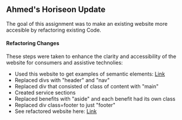 ## Ahmed's Horiseon Update 

The goal of this assignment was to make an existing website more accesible by refactoring existing Code. 

#### Refactoring Changes

These steps were taken to enhance the clarity and accessibility of the website for consumers and assistive technolies:

- Used this website to get examples of semantic elements: [Link](https://www.w3schools.com/html/html5_semantic_elements.asp)
- Replaced divs with "header" and "nav"
- Replaced div that consisted of class of content with "main"
- Created service sections
- Replaced benefits with "aside" and each benefit had its own class
- Replaced div class=footer to just "footer"
- See refactored website here: [Link](https:///Users/ahmeddanawi/Documents/bootcamp/homeworks/horiseon/index.html)